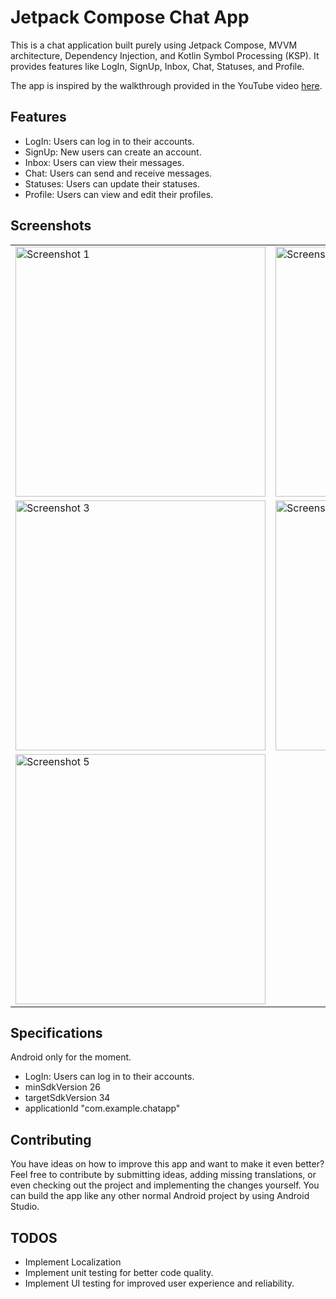 # Jetpack Compose Chat App

This is a chat application built purely using Jetpack Compose, MVVM architecture, Dependency Injection, and Kotlin Symbol Processing (KSP). It provides features like LogIn, SignUp, Inbox, Chat, Statuses, and Profile.

The app is inspired by the walkthrough provided in the YouTube video [here](https://www.youtube.com/watch?v=lND-1rJAHEI&t=8944s&pp=ygUYY2hhdCBhcHAgamV0cGFjayBjb21wb3Nl).

## Features
- LogIn: Users can log in to their accounts.
- SignUp: New users can create an account.
- Inbox: Users can view their messages.
- Chat: Users can send and receive messages.
- Statuses: Users can update their statuses.
- Profile: Users can view and edit their profiles.

## Screenshots
<table>
  <tr>
    <td><img src="https://github.com/M-AmeenAkbar/ChatApp/assets/145043389/ce1afa5f-f265-4658-9bd9-ae99d1f807ad" alt="Screenshot 1" width="400"></td>
    <td><img src="https://github.com/M-AmeenAkbar/ChatApp/assets/145043389/7cdd4693-5d63-46bb-910c-fa92d52a0ab6" alt="Screenshot 2" width="400"></td>
  </tr>
  <tr>
    <td><img src="https://github.com/M-AmeenAkbar/ChatApp/assets/145043389/4a442948-6c40-459a-9571-68d0d86102db" alt="Screenshot 3" width="400"></td>
    <td><img src="https://github.com/M-AmeenAkbar/ChatApp/assets/145043389/9848cf88-0745-468b-a2d8-ca0c36727bcc" alt="Screenshot 4" width="400"></td>
  </tr>
  <tr>
    <td><img src="https://github.com/M-AmeenAkbar/ChatApp/assets/145043389/6fbb7523-3f49-4c58-a141-06f6daf87c4f" alt="Screenshot 5" width="400"></td>
  </tr>
</table>

## Specifications
Android only for the moment.
- LogIn: Users can log in to their accounts.
- minSdkVersion 26
- targetSdkVersion 34
- applicationId "com.example.chatapp"

## Contributing
You have ideas on how to improve this app and want to make it even better? Feel free to contribute by submitting ideas, adding missing translations, or even checking out the project and implementing the changes yourself. You can build the app like any other normal Android project by using Android Studio.

## TODOS
- Implement Localization
- Implement unit testing for better code quality.
- Implement UI testing for improved user experience and reliability.




